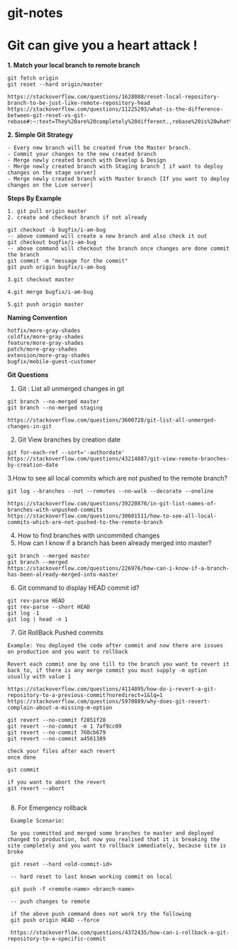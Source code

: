 # git-notes

# Git can give you a heart attack ! 

**1. Match your local branch to remote branch**

    git fetch origin
    git reset --hard origin/master

    https://stackoverflow.com/questions/1628088/reset-local-repository-branch-to-be-just-like-remote-repository-head
    https://stackoverflow.com/questions/11225293/what-is-the-difference-between-git-reset-vs-git-rebase#:~:text=They%20are%20completely%20different.,rebase%20is%20what%20you%20want.

**2. Simple Git Strategy** 

    - Every new branch will be created from the Master branch.
    - Commit your changes to the new created branch
    - Merge newly created branch with Develop & Design
    - Merge newly created branch with Staging branch [ if want to deploy changes on the stage server]
    - Merge newly created branch with Master branch [If you want to deploy changes on the Live server]
   
   **Steps By Example**
   
    1. git pull origin master       
    2. create and checkout branch if not already
    
    git checkout -b bugfix/i-am-bug
    -- above command will create a new branch and also check it out
    git checkout bugfix/i-am-bug
    -- above command will checkout the branch once changes are done commit the branch 
    git commit -m "message for the commit"    
    git push origin bugfix/i-am-bug
    
    3.git checkout master
    
    4.git merge bugfix/i-am-bug
    
    5.git push origin master

   **Naming Convention** 

    hotfix/more-gray-shades
    coldfix/more-gray-shades
    feature/more-gray-shades
    patch/more-gray-shades
    extension/more-gray-shades
    bugfix/mobile-guest-customer
    
   **Git Questions**
   
   1. Git : List all unmerged changes in git
   ```
   git branch --no-merged master
   git branch --no-merged staging

   https://stackoverflow.com/questions/3600728/git-list-all-unmerged-changes-in-git
   ```
   2. Git View branches by creation date
   ```
   git for-each-ref --sort='-authordate'
   https://stackoverflow.com/questions/43214887/git-view-remote-branches-by-creation-date   
   ```
   3.How to see all local commits which are not pushed to the remote branch?
   ```
   git log --branches --not --remotes --no-walk --decorate --oneline

   https://stackoverflow.com/questions/39220870/in-git-list-names-of-branches-with-unpushed-commits
   https://stackoverflow.com/questions/30601511/how-to-see-all-local-commits-which-are-not-pushed-to-the-remote-branch
   ```
   4. How to find branches with uncommited changes
   5. How can I know if a branch has been already merged into master?
   ```
   git branch --merged master
   git branch --merged
   https://stackoverflow.com/questions/226976/how-can-i-know-if-a-branch-has-been-already-merged-into-master
   ```
   6. Git command to display HEAD commit id?
   ```
   git rev-parse HEAD
   git rev-parse --short HEAD
   git log -1
   git log | head -n 1 
   
   ```
   7. Git RollBack Pushed commits
   ```
   Example: You deployed the code after commit and now there are issues on production and you want to rollback
   
   Revert each commit one by one till to the branch you want to revert it back to, if there is any merge commit you must supply -m option usually with value 1
   
   https://stackoverflow.com/questions/4114095/how-do-i-revert-a-git-repository-to-a-previous-commit?noredirect=1&lq=1
   https://stackoverflow.com/questions/5970889/why-does-git-revert-complain-about-a-missing-m-option
   
   git revert --no-commit f2851f28 
   git revert --no-commit -m 1 7af9cc09    
   git revert --no-commit 760cb679 
   git revert --no-commit a4561389
  
   check your files after each revert
   once done 
   
   git commit
   
   if you want to abort the revert
   git revert --abort

   
   ```
   8. For Emergency rollback
   
   ```
    Example Scenario: 

    So you committed and merged some branches to master and deployed changed to production, but now you realised that it is breaking the site completely and you want to rollback immediately, because site is broke

    git reset --hard <old-commit-id>

    -- hard reset to last known working commit on local

    git push -f <remote-name> <branch-name>

    -- push changes to remote

    if the above push command does not work try the following
    git push origin HEAD --force

    https://stackoverflow.com/questions/4372435/how-can-i-rollback-a-git-repository-to-a-specific-commit
   
   ```
    
    
